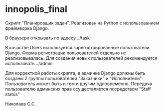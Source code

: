 # innopolis_final

Скрипт "Планировщик задач". Реализован на Python с использованием фреймворка Django.

В браузере открывать по адресу ../task

В качастве Users используется зарегистрированные пользователи Django. 
Форма регистрации пользователей отдельно не реализовывалась. Для создания новых пользователей рекомендуется использовать ../admin

Для корректной работы скрипта, в админке Django должны быть созданы 2 группы пользователей "Заказчики" и "Исполнители". Пользователь может быть и тем и другим одновременно. Передача пользователю админских прав осуществляется посредством "Staff status"

Николаев С.С.
